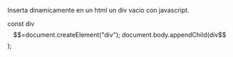 Inserta dinamicamente en un html un div vacio con javascript.

const div$$=document.createElement("div");
document.body.appendChild(div$$);

